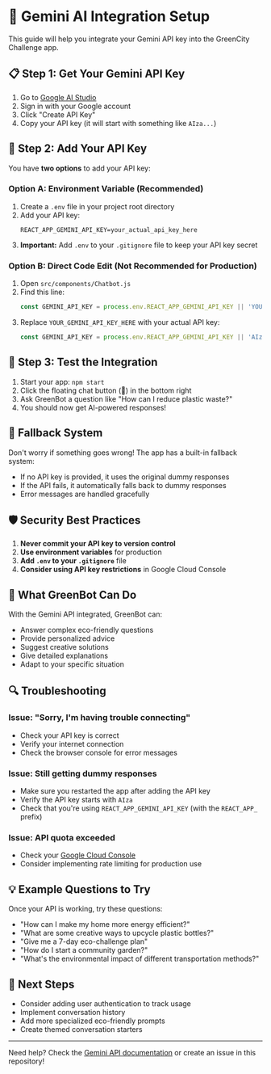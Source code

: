# 🤖 Gemini AI Integration Setup

This guide will help you integrate your Gemini API key into the GreenCity Challenge app.

## 📋 Step 1: Get Your Gemini API Key

1. Go to [Google AI Studio](https://makersuite.google.com/app/apikey)
2. Sign in with your Google account
3. Click "Create API Key"
4. Copy your API key (it will start with something like `AIza...`)

## 🔧 Step 2: Add Your API Key

You have **two options** to add your API key:

### Option A: Environment Variable (Recommended)
1. Create a `.env` file in your project root directory
2. Add your API key:
   ```
   REACT_APP_GEMINI_API_KEY=your_actual_api_key_here
   ```
3. **Important:** Add `.env` to your `.gitignore` file to keep your API key secret

### Option B: Direct Code Edit (Not Recommended for Production)
1. Open `src/components/Chatbot.js`
2. Find this line:
   ```javascript
   const GEMINI_API_KEY = process.env.REACT_APP_GEMINI_API_KEY || 'YOUR_GEMINI_API_KEY_HERE';
   ```
3. Replace `YOUR_GEMINI_API_KEY_HERE` with your actual API key:
   ```javascript
   const GEMINI_API_KEY = process.env.REACT_APP_GEMINI_API_KEY || 'AIzaSyC...your_key_here';
   ```

## 🚀 Step 3: Test the Integration

1. Start your app: `npm start`
2. Click the floating chat button (🤖) in the bottom right
3. Ask GreenBot a question like "How can I reduce plastic waste?"
4. You should now get AI-powered responses!

## 🔄 Fallback System

Don't worry if something goes wrong! The app has a built-in fallback system:
- If no API key is provided, it uses the original dummy responses
- If the API fails, it automatically falls back to dummy responses
- Error messages are handled gracefully

## 🛡️ Security Best Practices

1. **Never commit your API key to version control**
2. **Use environment variables** for production
3. **Add `.env` to your `.gitignore`** file
4. **Consider using API key restrictions** in Google Cloud Console

## 🎯 What GreenBot Can Do

With the Gemini API integrated, GreenBot can:
- Answer complex eco-friendly questions
- Provide personalized advice
- Suggest creative solutions
- Give detailed explanations
- Adapt to your specific situation

## 🔍 Troubleshooting

### Issue: "Sorry, I'm having trouble connecting"
- Check your API key is correct
- Verify your internet connection
- Check the browser console for error messages

### Issue: Still getting dummy responses
- Make sure you restarted the app after adding the API key
- Verify the API key starts with `AIza`
- Check that you're using `REACT_APP_GEMINI_API_KEY` (with the `REACT_APP_` prefix)

### Issue: API quota exceeded
- Check your [Google Cloud Console](https://console.cloud.google.com/apis/api/generativelanguage.googleapis.com/quotas)
- Consider implementing rate limiting for production use

## 💡 Example Questions to Try

Once your API is working, try these questions:
- "How can I make my home more energy efficient?"
- "What are some creative ways to upcycle plastic bottles?"
- "Give me a 7-day eco-challenge plan"
- "How do I start a community garden?"
- "What's the environmental impact of different transportation methods?"

## 🌱 Next Steps

- Consider adding user authentication to track usage
- Implement conversation history
- Add more specialized eco-friendly prompts
- Create themed conversation starters

---

Need help? Check the [Gemini API documentation](https://ai.google.dev/docs) or create an issue in this repository! 
